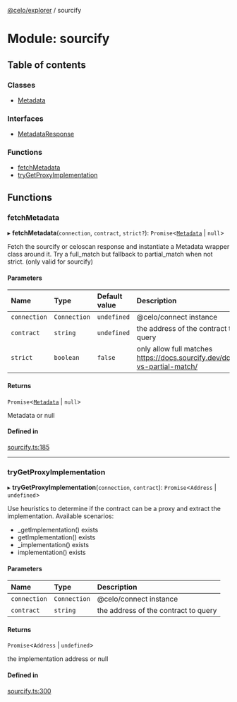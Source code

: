 [@celo/explorer](../README.md) / sourcify

# Module: sourcify

## Table of contents

### Classes

- [Metadata](../classes/sourcify.Metadata.md)

### Interfaces

- [MetadataResponse](../interfaces/sourcify.MetadataResponse.md)

### Functions

- [fetchMetadata](sourcify.md#fetchmetadata)
- [tryGetProxyImplementation](sourcify.md#trygetproxyimplementation)

## Functions

### fetchMetadata

▸ **fetchMetadata**(`connection`, `contract`, `strict?`): `Promise`\<[`Metadata`](../classes/sourcify.Metadata.md) \| ``null``\>

Fetch the sourcify or celoscan response and instantiate a Metadata wrapper class around it.
Try a full_match but fallback to partial_match when not strict. (only valid for sourcify)

#### Parameters

| Name | Type | Default value | Description |
| :------ | :------ | :------ | :------ |
| `connection` | `Connection` | `undefined` | @celo/connect instance |
| `contract` | `string` | `undefined` | the address of the contract to query |
| `strict` | `boolean` | `false` | only allow full matches https://docs.sourcify.dev/docs/full-vs-partial-match/ |

#### Returns

`Promise`\<[`Metadata`](../classes/sourcify.Metadata.md) \| ``null``\>

Metadata or null

#### Defined in

[sourcify.ts:185](https://github.com/celo-org/developer-tooling/blob/master/packages/sdk/explorer/src/sourcify.ts#L185)

___

### tryGetProxyImplementation

▸ **tryGetProxyImplementation**(`connection`, `contract`): `Promise`\<`Address` \| `undefined`\>

Use heuristics to determine if the contract can be a proxy
and extract the implementation.
Available scenarios:
- _getImplementation() exists
- getImplementation() exists
- _implementation() exists
- implementation() exists

#### Parameters

| Name | Type | Description |
| :------ | :------ | :------ |
| `connection` | `Connection` | @celo/connect instance |
| `contract` | `string` | the address of the contract to query |

#### Returns

`Promise`\<`Address` \| `undefined`\>

the implementation address or null

#### Defined in

[sourcify.ts:300](https://github.com/celo-org/developer-tooling/blob/master/packages/sdk/explorer/src/sourcify.ts#L300)

